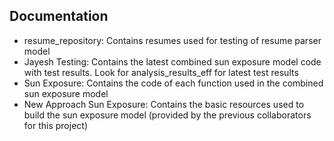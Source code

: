 ## Documentation

- resume_repository: Contains resumes used for testing of resume parser model
- Jayesh Testing: Contains the latest combined sun exposure model code with test results. Look for analysis_results_eff for latest test results
- Sun Exposure: Contains the code of each function used in the combined sun exposure model
- New Approach Sun Exposure: Contains the basic resources used to build the sun exposure model (provided by the previous collaborators for this project) 
